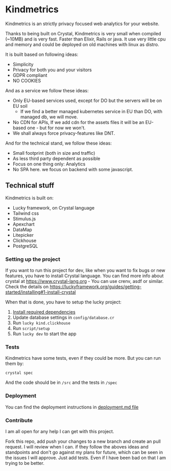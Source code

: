 # Kindmetrics

Kindmetrics is an strictly privacy focused web analytics for your website.

Thanks to being built on Crystal, Kindmetrics is very small when compiled (~10MB) and is very fast. Faster than Elixir, Rails or java. It use very little cpu and memory and could be deployed on old machines with linux as distro.

It is built based on following ideas:
* Simplicity
* Privacy for both you and your visitors
* GDPR compliant
* NO COOKIES

And as a service we follow these ideas:
* Only EU-based services used, except for DO but the servers will be on EU soil
  * If we find a better managed kubernetes service in EU than DO, with managed db, we will move.
* No CDN for APIs, If we add cdn for the assets files it will be an EU-based one - but for now we won't.
* We shall always force privacy-features like DNT.

And for the technical stand, we follow these ideas:
* Small footprint (both in size and traffic)
* As less third party dependent as possible
* Focus on one thing only: Analytics
* No SPA here. we focus on backend with some javascript.

## Technical stuff
Kindmetrics is built on:
* Lucky framework, on Crystal language
* Tailwind css
* Stimulus.js
* Apexchart
* DataMap
* Litepicker
* Clickhouse
* PostgreSQL

### Setting up the project

If you want to run this project for dev, like when you want to fix bugs or new features, you have to install Crystal language. You can find more info about crystal at https://www.crystal-lang.org - You can use crenv, asdf or similar. Check the details on https://luckyframework.org/guides/getting-started/installing#1-install-crystal

When that is done, you have to setup the lucky project:
1. [Install required dependencies](https://luckyframework.org/guides/getting-started/installing#install-required-dependencies)
1. Update database settings in `config/database.cr`
1. Run `lucky kind.clickhouse`
1. Run `script/setup`
1. Run `lucky dev` to start the app

### Tests
Kindmetrics have some tests, even if they could be more. But you can run them by:
```
crystal spec
```
And the code should be in `/src` and the tests in `/spec`

### Deployment
You can find the deployment instructions in [deployment.md file](/deployment.md)

### Contribute
I am all open for any help I can get with this project.

Fork this repo, add push your changes to a new branch and create an pull request. I will review when I can. if they follow the aboves ideas and standpoints and don't go against my plans for future, which can be seen in the issues I will approve. Just add tests. Even if I have been bad on that I am trying to be better.
